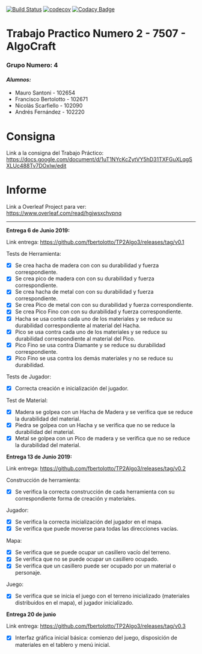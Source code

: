 ﻿[![Build Status](https://travis-ci.com/fbertolotto/TP2Algo3.svg?token=zaLqrQnvoYPauwC5D7w5&branch=master)](https://travis-ci.com/fbertolotto/TP2Algo3)
[![codecov](https://codecov.io/gh/fbertolotto/TP2Algo3/branch/master/graph/badge.svg?token=K4NEhXEUo2)](https://codecov.io/gh/fbertolotto/TP2Algo3)
[![Codacy Badge](https://api.codacy.com/project/badge/Grade/a42f8cc651384318af11c0765fb0456c)](https://www.codacy.com?utm_source=github.com&amp;utm_medium=referral&amp;utm_content=fbertolotto/TP2Algo3&amp;utm_campaign=Badge_Grade)

# Trabajo Practico Numero 2 - 7507 - AlgoCraft

### Grupo Numero: 4

#### *Alumnos:*
- Mauro Santoni - 102654
- Francisco Bertolotto - 102671
- Nicolás Scarfiello - 102090
- Andrés Fernández - 102220


# Consigna
Link a la consigna del Trabajo Práctico: https://docs.google.com/document/d/1uT1NYcKcZytVY5hD31TXFGuXLqgSXLUc488Tv7DOxIw/edit

# Informe
Link a Overleaf Project para ver: https://www.overleaf.com/read/hgjwsxchvpnq

---

**Entrega 6 de Junio 2019:**

Link entrega: https://github.com/fbertolotto/TP2Algo3/releases/tag/v0.1

Tests de Herramienta:
- [X] Se crea hacha de madera con con su durabilidad y fuerza correspondiente.
- [X] Se crea pico de madera con con su durabilidad y fuerza correspondiente.
- [X] Se crea hacha de metal con con su durabilidad y fuerza correspondiente.
- [X] Se crea Pico de metal con con su durabilidad y fuerza correspondiente.
- [X] Se crea Pico Fino con con su durabilidad y fuerza correspondiente.
- [X] Hacha se usa contra cada uno de los materiales y se reduce su durabilidad correspondiente al material del Hacha.
- [X] Pico se usa contra cada uno de los materiales y se reduce su durabilidad correspondiente al material del Pico.
- [X] Pico Fino se usa contra Diamante y se reduce su durabilidad correspondiente.
- [X] Pico Fino se usa contra los demás materiales y no se reduce su durabilidad.

Tests de Jugador: 
- [X] Correcta creación e inicialización del jugador.

Test de Material:
- [X] Madera se golpea con un Hacha de Madera y se verifica que se reduce la durabilidad del material.
- [X] Piedra se golpea con un Hacha y se verifica que no se reduce la durabilidad del material.
- [X] Metal se golpea con un Pico de madera y se verifica que no se reduce la durabilidad del material.

**Entrega 13 de Junio 2019:**

Link entrega: https://github.com/fbertolotto/TP2Algo3/releases/tag/v0.2

Construcción de herramienta:
- [X] Se verifica la correcta construcción de cada herramienta con su correspondiente forma de creación y materiales.

Jugador:
- [X] Se verifica la correcta inicialización del jugador en el mapa.
- [X] Se verifica que puede moverse para todas las direcciones vacías.

Mapa:
- [X] Se verifica que se puede ocupar un casillero vacío del terreno.
- [X] Se verifica que no se puede ocupar un casillero ocupado.
- [X] Se verifica que un casillero puede ser ocupado por un material o personaje.

Juego:
- [X] Se verifica que se inicia el juego con el terreno inicializado (materiales distribuidos en el mapa), el jugador inicializado.

**Entrega 20 de junio**

Link entrega: https://github.com/fbertolotto/TP2Algo3/releases/tag/v0.3

- [X] Interfaz gráfica inicial básica: comienzo del juego, disposición de materiales en el tablero y menú inicial.
